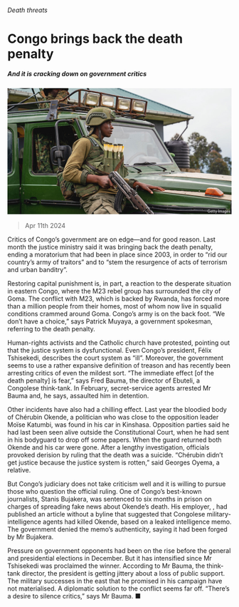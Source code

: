 ###### Death threats

# Congo brings back the death penalty 

##### And it is cracking down on government critics 

![image](images/20240413_MAP004.jpg) 

> Apr 11th 2024 

Critics of Congo’s government are on edge—and for good reason. Last month the justice ministry said it was bringing back the death penalty, ending a moratorium that had been in place since 2003, in order to “rid our country’s army of traitors” and to “stem the resurgence of acts of terrorism and urban banditry”.

Restoring capital punishment is, in part, a reaction to the desperate situation in eastern Congo, where the M23 rebel group has surrounded the city of Goma. The conflict with M23, which is backed by Rwanda, has forced more than a million people from their homes, most of whom now live in squalid conditions crammed around Goma. Congo’s army is on the back foot. “We don’t have a choice,” says Patrick Muyaya, a government spokesman, referring to the death penalty.

Human-rights activists and the Catholic church have protested, pointing out that the justice system is dysfunctional. Even Congo’s president, Félix Tshisekedi, describes the court system as “ill”. Moreover, the government seems to use a rather expansive definition of treason and has recently been arresting critics of even the mildest sort. “The immediate effect [of the death penalty] is fear,” says Fred Bauma, the director of Ebuteli, a Congolese think-tank. In February, secret-service agents arrested Mr Bauma and, he says, assaulted him in detention.

Other incidents have also had a chilling effect. Last year the bloodied body of Chérubin Okende, a politician who was close to the opposition leader Moïse Katumbi, was found in his car in Kinshasa. Opposition parties said he had last been seen alive outside the Constitutional Court, when he had sent in his bodyguard to drop off some papers. When the guard returned both Okende and his car were gone. After a lengthy investigation, officials provoked derision by ruling that the death was a suicide. “Chérubin didn’t get justice because the justice system is rotten,” said Georges Oyema, a relative.

But Congo’s judiciary does not take criticism well and it is willing to pursue those who question the official ruling. One of Congo’s best-known journalists, Stanis Bujakera, was sentenced to six months in prison on charges of spreading fake news about Okende’s death. His employer, , had published an article without a byline that suggested that Congolese military-intelligence agents had killed Okende, based on a leaked intelligence memo. The government denied the memo’s authenticity, saying it had been forged by Mr Bujakera. 

Pressure on government opponents had been on the rise before the general and presidential elections in December. But it has intensified since Mr Tshisekedi was proclaimed the winner. According to Mr Bauma, the think-tank director, the president is getting jittery about a loss of public support. The military successes in the east that he promised in his campaign have not materialised. A diplomatic solution to the conflict seems far off. “There’s a desire to silence critics,” says Mr Bauma. ■

